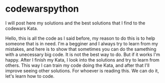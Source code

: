 # codewarspython
I will post here my solutions and the best solutions that I find to the codewars Kata.


Hello, this is all the code as I said before, my reason to do this is to help someone that is in need.
I'm a begginer and I always try to learn from my mistakes, and here is to show that sometimes you can do the samething with a unecessary big code.
It is not the best way to do. But if it works I'm happy. After I finish my Kata, I look into the solutions and try to learn from others.
This way I can train my code doing the Kata, and after that I'll improve seeing other solutions.
For whoever is reading this. We can do it, let's learn how to code.

